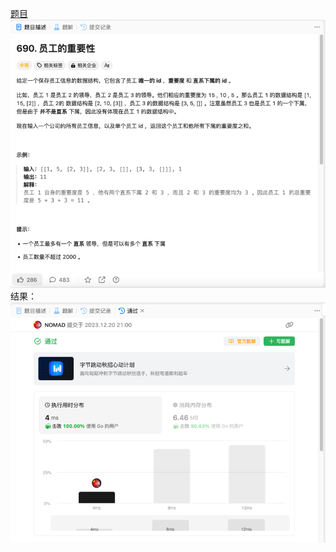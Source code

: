 [题目](https://leetcode.cn/problems/employee-importance/description/)
![pic](img.png)
结果：
![pic](result.png)